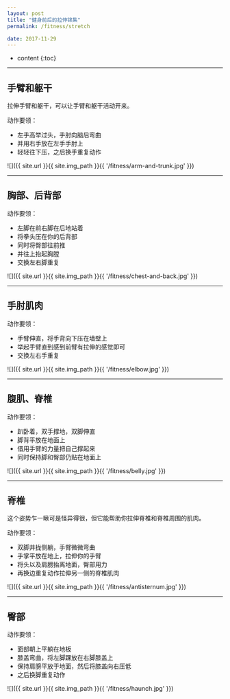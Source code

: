 ```yaml
---
layout: post
title: "健身前后的拉伸锦集"
permalink: /fitness/stretch

date: 2017-11-29
---
```


* content
{:toc}

---

## 手臂和躯干
拉伸手臂和躯干，可以让手臂和躯干活动开来。

动作要领：

- 左手高举过头，手肘向脑后弯曲
- 并用右手放在左手手肘上
- 轻轻往下压，之后换手重复动作

![]({{ site.url }}{{ site.img_path }}{{ '/fitness/arm-and-trunk.jpg' }})

---

## 胸部、后背部

动作要领：

- 左脚在前右脚在后地站着
- 将拳头压在你的后背部
- 同时将臀部往前推
- 并往上抬起胸膛
- 交换左右脚重复

![]({{ site.url }}{{ site.img_path }}{{ '/fitness/chest-and-back.jpg' }})

---

## 手肘肌肉
动作要领：

- 手臂伸直，将手背向下压在墙壁上
- 举起手臂直到感到前臂有拉伸的感觉即可
- 交换左右手重复

![]({{ site.url }}{{ site.img_path }}{{ '/fitness/elbow.jpg' }})

---

## 腹肌、脊椎
动作要领：

- 趴卧着，双手撑地，双脚伸直
- 脚背平放在地面上
- 借用手臂的力量把自己撑起来
- 同时保持脚和臀部仍贴在地面上

![]({{ site.url }}{{ site.img_path }}{{ '/fitness/belly.jpg' }})

---

## 脊椎
这个姿势乍一瞅可是怪异得很，但它能帮助你拉伸脊椎和脊椎周围的肌肉。

动作要领：

- 双脚并拢侧躺，手臂微微弯曲
- 手掌平放在地上，拉伸你的手臂
- 将头以及肩膀抬离地面，臀部用力
- 再换边重复动作拉伸另一侧的脊椎肌肉

![]({{ site.url }}{{ site.img_path }}{{ '/fitness/antisternum.jpg' }})

---

## 臀部

动作要领：

- 面部朝上平躺在地板
- 膝盖弯曲，将左脚踝放在右脚膝盖上
- 保持肩膀平放于地面，然后将膝盖向右压低
- 之后换脚重复动作

![]({{ site.url }}{{ site.img_path }}{{ '/fitness/haunch.jpg' }})